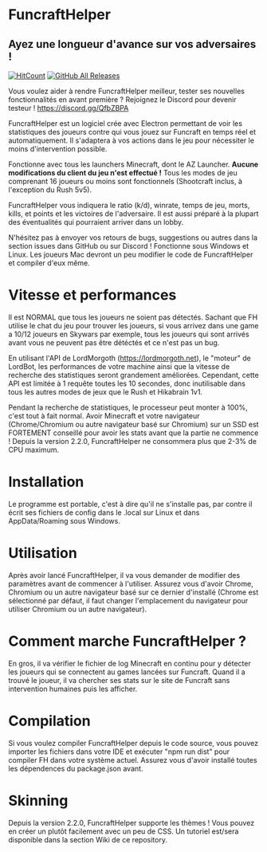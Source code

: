 # FuncraftHelper
## Ayez une longueur d'avance sur vos adversaires !
[![HitCount](http://hits.dwyl.com/MasterIO02/FuncraftHelper.svg)](http://hits.dwyl.com/MasterIO02/FuncraftHelper)
[![GitHub All Releases](https://img.shields.io/github/downloads/MasterIO02/FuncraftHelper/total.svg)](https://github.com/MasterIO02/FuncraftHelper/releases/)

Vous voulez aider à rendre FuncraftHelper meilleur, tester ses nouvelles fonctionnalités en avant première ? Rejoignez le Discord pour devenir testeur !
https://discord.gg/QfbZBPA

FuncraftHelper est un logiciel crée avec Electron permettant de voir les statistiques des joueurs contre qui vous jouez sur Funcraft en temps réel et automatiquement.
Il s'adaptera à vos actions dans le jeu pour nécessiter le moins d'intervention possible.

Fonctionne avec tous les launchers Minecraft, dont le AZ Launcher. **Aucune modifications du client du jeu n'est effectué !**
Tous les modes de jeu comprenant 16 joueurs ou moins sont fonctionnels (Shootcraft inclus, à l'exception du Rush 5v5).

FuncraftHelper vous indiquera le ratio (k/d), winrate, temps de jeu, morts, kills, et points et les victoires de l'adversaire.
Il est aussi préparé à la plupart des éventualités qui pourraient arriver dans un lobby.

N'hésitez pas à envoyer vos retours de bugs, suggestions ou autres dans la section issues dans GitHub ou sur Discord !
Fonctionne sous Windows et Linux. Les joueurs Mac devront un peu modifier le code de FuncraftHelper et compiler d'eux même.

# Vitesse et performances
Il est NORMAL que tous les joueurs ne soient pas détectés. Sachant que FH utilise le chat du jeu pour trouver les joueurs, si vous arrivez dans une game a 10/12 joueurs en Skywars par exemple, tous les joueurs qui sont arrivés avant vous ne peuvent pas être détéctés et ce n'est pas un bug.

En utilisant l'API de LordMorgoth (https://lordmorgoth.net), le "moteur" de LordBot, les performances de votre machine ainsi que la vitesse de recherche des statistiques seront grandement améliorées. Cependant, cette API est limitée à 1 requête toutes les 10 secondes, donc inutilisable dans tous les autres modes de jeux que le Rush et Hikabrain 1v1.

Pendant la recherche de statistiques, le processeur peut monter à 100%, c'est tout à fait normal. Avoir Minecraft et votre navigateur (Chrome/Chromium ou autre navigateur basé sur Chromium) sur un SSD est FORTEMENT conseillé pour avoir les stats avant que la partie ne commence !
Depuis la version 2.2.0, FuncraftHelper ne consommera plus que 2-3% de CPU maximum.

# Installation
Le programme est portable, c'est à dire qu'il ne s'installe pas, par contre il écrit ses fichiers de config dans le .local sur Linux et dans AppData/Roaming sous Windows.

# Utilisation
Après avoir lancé FuncraftHelper, il va vous demander de modifier des paramètres avant de commencer à l'utiliser.
Assurez vous d'avoir Chrome, Chromium ou un autre navigateur basé sur ce dernier d'installé (Chrome est sélectionné par défaut, il faut changer l'emplacement du navigateur pour utiliser Chromium ou un autre navigateur).

# Comment marche FuncraftHelper ?
En gros, il va vérifier le fichier de log Minecraft en continu pour y détecter les joueurs qui se connectent au games lancées sur Funcraft. Quand il a trouvé le joueur, il va chercher ses stats sur le site de Funcraft sans intervention humaines puis les afficher. 

# Compilation
Si vous voulez compiler FuncraftHelper depuis le code source, vous pouvez importer les fichiers dans votre IDE et exécuter "npm run dist" pour compiler FH dans votre système actuel. Assurez vous d'avoir installé toutes les dépendences du package.json avant.

# Skinning
Depuis la version 2.2.0, FuncraftHelper supporte les thèmes ! Vous pouvez en créer un plutôt facilement avec un peu de CSS.
Un tutoriel est/sera disponible dans la section Wiki de ce repository.
